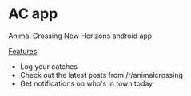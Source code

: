 # AC app
Animal Crossing New Horizons android app

<u> Features </u>
* Log your catches
* Check out the latest posts from /r/animalcrossing
* Get notifications on who's in town today
